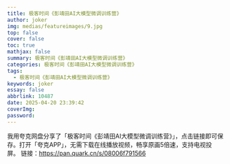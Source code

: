 ```yaml
---
title: 极客时间《彭靖田AI大模型微调训练营》
author: joker
img: medias/featureimages/9.jpg
top: false
cover: false
toc: true
mathjax: false
summary: 极客时间《彭靖田AI大模型微调训练营》
categories: 极客时间《彭靖田AI大模型微调训练营》
tags:
  - 极客时间《彭靖田AI大模型微调训练营》
keywords: joker
essay: false
abbrlink: 10487
date: 2025-04-20 23:39:42
coverImg:
password:
---
```


我用夸克网盘分享了「极客时间《彭靖田AI大模型微调训练营》」，点击链接即可保存。打开「夸克APP」，无需下载在线播放视频，畅享原画5倍速，支持电视投屏。
链接：https://pan.quark.cn/s/08006f791566
